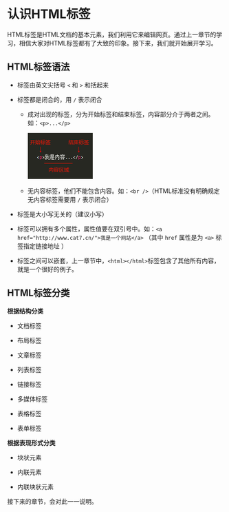 # 认识HTML标签

HTML标签是HTML文档的基本元素，我们利用它来编辑网页。通过上一章节的学习，相信大家对HTML标签都有了大致的印象。接下来，我们就开始展开学习。

## HTML标签语法

* 标签由英文尖括号 `<` 和  `>` 和括起来

* 标签都是闭合的，用 `/` 表示闭合

  * 成对出现的标签，分为开始标签和结束标签，内容部分介于两者之间。如：`<p>...</p>`

    ![](/assets/html4.png)

  * 无内容标签，他们不能包含内容。如：`<br />`（HTML标准没有明确规定无内容标签需要用 `/` 表示闭合）



* 标签是大小写无关的（建议小写）

* 标签可以拥有多个属性，属性值要在双引号中。如：`<a href="http://www.cat7.cn/">我是一个网站</a>` （其中 `href` 属性是为 `<a>` 标签指定链接地址 ）

* 标签之间可以嵌套，上一章节中，`<html></html>`标签包含了其他所有内容，就是一个很好的例子。


## HTML标签分类

**根据结构分类**

* 文档标签

* 布局标签

* 文章标签

* 列表标签

* 链接标签

* 多媒体标签

* 表格标签

* 表单标签


**根据表现形式分类**

* 块状元素

* 内联元素

* 内联块状元素


接下来的章节，会对此一一说明。
